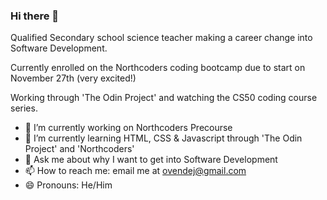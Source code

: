### Hi there 👋 

Qualified Secondary school science teacher making a career change into Software Development. 

Currently enrolled on the Northcoders coding bootcamp due to start on November 27th (very excited!) 

Working through 'The Odin Project' and watching the CS50 coding course series. 

- 🔭 I’m currently working on Northcoders Precourse
- 🌱 I’m currently learning HTML, CSS & Javascript through 'The Odin Project' and 'Northcoders'
- 💬 Ask me about why I want to get into Software Development
- 📫 How to reach me: email me at ovendej@gmail.com
- 😄 Pronouns: He/Him

<!--
**Ovenator27/Ovenator27** is a ✨ _special_ ✨ repository because its `README.md` (this file) appears on your GitHub profile.

Here are some ideas to get you started:


- 👯 I’m looking to collaborate on ...
- 🤔 I’m looking for help with ...

- ⚡ Fun fact: ...
-->
